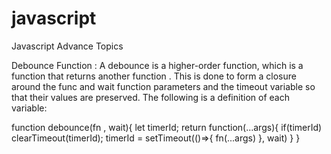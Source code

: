 # javascript

Javascript Advance Topics 

Debounce Function : A debounce is a higher-order function, which is a function that returns another function . This is done to form a closure around the func and wait function parameters and the timeout variable so that their values are preserved. The following is a definition of each variable:


function debounce(fn , wait){
    let timerId;
    return function(...args){
        if(timerId) clearTimeout(timerId);
        timerId = setTimeout(()=>{
           fn(...args)
        }, wait)
    }
}
